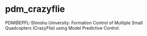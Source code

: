 # pdm_crazyflie
PDM@EPFL-Shinshu University: Formation Control of Multiple Small Quadcopters (CrazyFlie) using Model Predictive Control.
